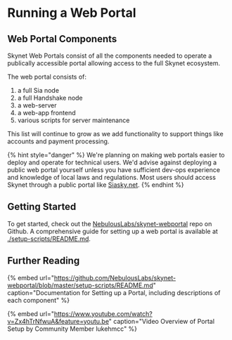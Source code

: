 # Running a Web Portal

## Web Portal Components

Skynet Web Portals consist of all the components needed to operate a publically accessible portal allowing access to the full Skynet ecosystem.

The web portal consists of:

1. a full Sia node
2. a full Handshake node
3. a web-server
4. a web-app frontend
5. various scripts for server maintenance

This list will continue to grow as we add functionality to support things like accounts and payment processing.

{% hint style="danger" %}
We're planning on making web portals easier to deploy and operate for technical users. We'd advise against deploying a public web portal yourself unless you have sufficient dev-ops experience and knowledge of local laws and regulations. Most users should access Skynet through a public portal like [Siasky.net](http://siasky.net/).
{% endhint %}

## Getting Started

To get started, check out the [NebulousLabs/skynet-webportal](https://github.com/NebulousLabs/skynet-webportal) repo on Github. A comprehensive guide for setting up a web portal is available at [./setup-scripts/README.md](https://github.com/NebulousLabs/skynet-webportal/blob/master/setup-scripts/README.md).

## Further Reading

{% embed url="https://github.com/NebulousLabs/skynet-webportal/blob/master/setup-scripts/README.md" caption="Documentation for Setting up a Portal, including descriptions of each component" %}

{% embed url="https://www.youtube.com/watch?v=Zx4hTrNfwuA&feature=youtu.be" caption="Video Overview of Portal Setup by Community Member lukehmcc" %}

